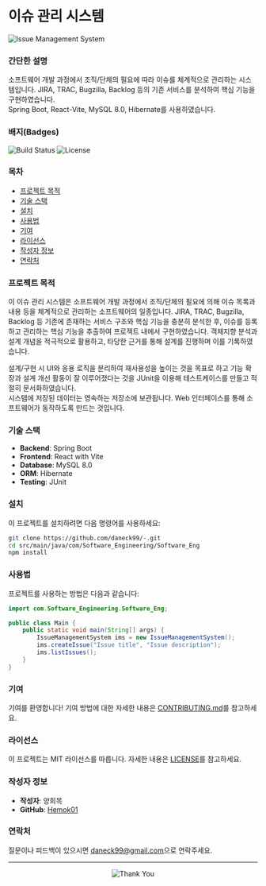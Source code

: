 # 이슈 관리 시스템

![Issue Management System](https://via.placeholder.com/800x200.png?text=Issue+Management+System)

### 간단한 설명
소프트웨어 개발 과정에서 조직/단체의 필요에 따라 이슈를 체계적으로 관리하는 시스템입니다. JIRA, TRAC, Bugzilla, Backlog 등의 기존 서비스를 분석하여 핵심 기능을 구현하였습니다.  
Spring Boot, React-Vite, MySQL 8.0, Hibernate를 사용하였습니다.

### 배지(Badges)
![Build Status](https://img.shields.io/badge/build-passing-brightgreen)
![License](https://img.shields.io/badge/license-MIT-blue)

### 목차
- [프로젝트 목적](#프로젝트-목적)
- [기술 스택](#기술-스택)
- [설치](#설치)
- [사용법](#사용법)
- [기여](#기여)
- [라이선스](#라이선스)
- [작성자 정보](#작성자-정보)
- [연락처](#연락처)

### 프로젝트 목적
이 이슈 관리 시스템은 소프트웨어 개발 과정에서 조직/단체의 필요에 의해 이슈 목록과 내용 등을 체계적으로 관리하는 소프트웨어의 일종입니다. JIRA, TRAC, Bugzilla, Backlog 등 기존에 존재하는 서비스 구조와 핵심 기능을 충분히 분석한 후, 이슈를 등록하고 관리하는 핵심 기능을 추출하여 프로젝트 내에서 구현하였습니다. 객체지향 분석과 설계 개념을 적극적으로 활용하고, 타당한 근거를 통해 설계를 진행하며 이를 기록하였습니다.

설계/구현 시 UI와 응용 로직을 분리하여 재사용성을 높이는 것을 목표로 하고 기능 확장과 설계 개선 활동이 잘 이루어졌다는 것을 JUnit을 이용해 테스트케이스를 만들고 적절히 문서화하였습니다.  
시스템에 저장된 데이터는 영속하는 저장소에 보관됩니다. Web 인터페이스를 통해 소프트웨어가 동작하도록 만드는 것입니다.

### 기술 스택
- **Backend**: Spring Boot
- **Frontend**: React with Vite
- **Database**: MySQL 8.0
- **ORM**: Hibernate
- **Testing**: JUnit

### 설치

이 프로젝트를 설치하려면 다음 명령어를 사용하세요:

```bash
git clone https://github.com/daneck99/-.git
cd src/main/java/com/Software_Engineering/Software_Eng
npm install
```

### 사용법

프로젝트를 사용하는 방법은 다음과 같습니다:

```java
import com.Software_Engineering.Software_Eng;

public class Main {
    public static void main(String[] args) {
        IssueManagementSystem ims = new IssueManagementSystem();
        ims.createIssue("Issue title", "Issue description");
        ims.listIssues();
    }
}
```

### 기여

기여를 환영합니다! 기여 방법에 대한 자세한 내용은 [CONTRIBUTING.md](CONTRIBUTING.md)를 참고하세요.

### 라이선스

이 프로젝트는 MIT 라이선스를 따릅니다. 자세한 내용은 [LICENSE](LICENSE)를 참고하세요.

### 작성자 정보

- **작성자**: 양희목
- **GitHub**: [Hemok01](https://github.com/Hemok01)

### 연락처

질문이나 피드백이 있으시면 [daneck99@gmail.com](mailto:daneck99@gmail.com)으로 연락주세요.

---

<p align="center">
  <img src="https://via.placeholder.com/800x100.png?text=Thank+you+for+visiting+our+repository!" alt="Thank You">
</p>
